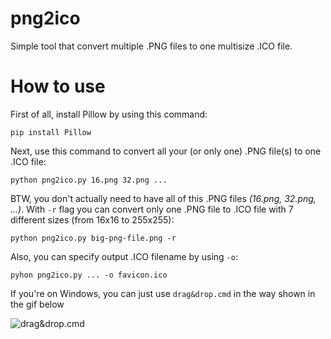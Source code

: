 # png2ico
Simple tool that convert multiple .PNG files to one multisize .ICO file.

# How to use
First of all, install Pillow by using this command:

`pip install Pillow`

Next, use this command to convert all your (or only one) .PNG file(s) to one .ICO file:

`python png2ico.py 16.png 32.png ...`

BTW, you don't actually need to have all of this .PNG files _(16.png, 32.png, ...)_. With `-r` flag you can convert only one .PNG file to .ICO file with 7 different sizes (from 16x16 to 255x255):

`python png2ico.py big-png-file.png -r`

Also, you can specify output .ICO filename by using `-o`:

`pyhon png2ico.py ... -o favicon.ico`

If you're on Windows, you can just use `drag&drop.cmd` in the way shown in the gif below

![drag&drop.cmd](https://i.imgur.com/jZsZDPl.gif)
